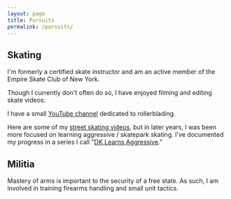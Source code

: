 ```yaml
---
layout: page
title: Pursuits
permalink: /pursuits/
---
```


## Skating

I'm formerly a certified skate instructor and am an active member of the Empire Skate Club of New York.

Though I currently don't often do so, I have enjoyed filming and editing skate videos:

I have a small [YouTube channel](https://www.youtube.com/channel/UCAapqYPL92GOMU-ecHblmHQ) dedicated to rollerblading.

Here are some of my [street skating videos](https://www.youtube.com/playlist?list=PLYZJq-Wn4ntVHzC-L89ygoMcRe2OlkZyz), but in later years, I was been more focused on learning aggressive / skatepark skating. I've documented my progress in a series I call "[DK Learns Aggressive](https://www.youtube.com/playlist?list=PLYZJq-Wn4ntWwbAdXKbSDucUzDvlv0jDz)."

## Militia

Mastery of arms is important to the security of a free state. As such, I am involved in training firearms handling and small unit tactics.
